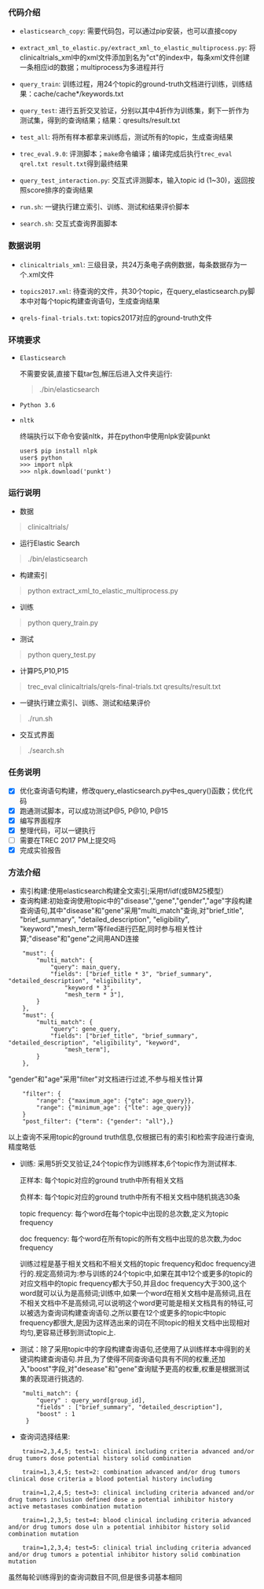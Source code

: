 ### 代码介绍
* `elasticsearch_copy`: 需要代码包，可以通过pip安装，也可以直接copy

* `extract_xml_to_elastic.py/extract_xml_to_elastic_multiprocess.py`: 将clinicaltrials\_xml中的xml文件添加到名为"ct"的index中，每条xml文件创建一条相应id的数据；multiprocess为多进程并行

* `query_train`: 训练过程，用24个topic的ground-truth文档进行训练，训练结果：cache/cache*/keywords.txt

* `query_test`: 进行五折交叉验证，分别以其中4折作为训练集，剩下一折作为测试集，得到的查询结果；结果：qresults/result.txt

* `test_all`: 将所有样本都拿来训练后，测试所有的topic，生成查询结果

* `trec_eval.9.0`: 评测脚本；`make`命令编译；编译完成后执行`trec_eval qrel.txt result.txt`得到最终结果

* `query_test_interaction.py`: 交互式评测脚本，输入topic id (1~30)，返回按照score排序的查询结果

* `run.sh`: 一键执行建立索引、训练、测试和结果评价脚本

* `search.sh`: 交互式查询界面脚本

### 数据说明
* `clinicaltrials_xml`: 三级目录，共24万条电子病例数据，每条数据存为一个.xml文件

* `topics2017.xml`: 待查询的文件，共30个topic，在query_elasticsearch.py脚本中对每个topic构建查询语句，生成查询结果

* `qrels-final-trials.txt`: topics2017对应的ground-truth文件

### 环境要求
* `Elasticsearch`
	
	不需要安装,直接下载tar包,解压后进入文件夹运行:
	> ./bin/elasticsearch

* `Python 3.6`

* `nltk`
	
	终端执行以下命令安装nltk，并在python中使用nlpk安装punkt
	
	```
	user$ pip install nlpk
	user$ python
	>>> import nlpk
	>>> nlpk.download('punkt')
	```

### 运行说明
* 数据
> clinicaltrials/

* 运行Elastic Search
> ./bin/elasticsearch

* 构建索引
> python extract\_xml\_to\_elastic\_multiprocess.py

* 训练
> python query\_train.py

* 测试
> python query\_test.py

* 计算P5,P10,P15
> trec_eval clinicaltrials/qrels-final-trials.txt qresults/result.txt

* 一键执行建立索引、训练、测试和结果评价
> ./run.sh

* 交互式界面
> ./search.sh

### 任务说明
- [x] 优化查询语句构建，修改query\_elasticsearch.py中es\_query()函数；优化代码
- [x] 跑通测试脚本，可以成功测试P@5, P@10, P@15
- [x] 编写界面程序
- [x] 整理代码，可以一键执行
- [ ] 需要在TREC 2017 PM上提交吗
- [x] 完成实验报告

### 方法介绍
* 索引构建:使用elasticsearch构建全文索引;采用tf/idf(或BM25模型）
* 查询构建:初始查询使用topic中的"disease","gene","gender","age"字段构建查询语句,其中"disease"和"gene"采用"multi_match"查询,对"brief_title", "brief_summary", "detailed_description", "eligibility", "keyword","mesh_term"等filed进行匹配,同时参与相关性计算;"disease"和"gene"之间用AND连接
```
    "must": {
        "multi_match": {
            "query": main_query,
            "fields": ["brief_title * 3", "brief_summary", "detailed_description", "eligibility",
                "keyword * 3",
                "mesh_term * 3"],
        }
    },
    "must": {
        "multi_match": {
            "query": gene_query,
            "fields": ["brief_title", "brief_summary", "detailed_description", "eligibility", "keyword",
                "mesh_term"],
        }
    },
```

"gender"和"age"采用"filter"对文档进行过滤,不参与相关性计算
```   
    "filter": {
        "range": {"maximum_age": {"gte": age_query}},
        "range": {"minimum_age": {"lte": age_query}}
    }
    "post_filter": {"term": {"gender": "all"},}
```

以上查询不采用topic的ground truth信息,仅根据已有的索引和检索字段进行查询,精度略低
* 训练: 采用5折交叉验证,24个topic作为训练样本,6个topic作为测试样本.

  正样本: 每个topic对应的ground truth中所有相关文档

  负样本: 每个topic对应的ground truth中所有不相关文档中随机挑选30条

  topic frequency: 每个word在每个topic中出现的总次数,定义为topic frequency

  doc frequency: 每个word在所有topic的所有文档中出现的总次数,为doc frequency

  训练过程是基于相关文档和不相关文档的topic frequency和doc frequency进行的.规定高频词为:参与训练的24个topic中,如果在其中12个或更多的topic的对应文档中的topic frequency都大于50,并且doc frequency大于300,这个word就可以认为是高频词;训练中,如果一个word在相关文档中是高频词,且在不相关文档中不是高频词,可以说明这个word更可能是相关文档具有的特征,可以被选为查询词构建查询语句.之所以要在12个或更多的topic中topic frequency都很大,是因为这样选出来的词在不同topic的相关文档中出现相对均匀,更容易迁移到测试topic上.

* 测试：除了采用topic中的字段构建查询语句,还使用了从训练样本中得到的关键词构建查询语句.并且,为了使得不同查询语句具有不同的权重,还加入"boost"字段,对"desease"和"gene"查询赋予更高的权重,权重是根据测试集的表现进行挑选的.
```
    "multi_match": {
        "query" : query_word[group_id],
        "fields" : ["brief_summary", "detailed_description"],
        "boost" : 1
     }
```

* 查询词选择结果:
```
    train=2,3,4,5; test=1: clinical including criteria advanced and/or drug tumors dose potential history solid combination
  
    train=1,3,4,5; test=2: combination advanced and/or drug tumors clinical dose criteria ≥ blood potential history including
  
    train=1,2,4,5; test=3: clinical including criteria advanced and/or drug tumors inclusion defined dose ≥ potential inhibitor history active metastases combination mutation
  
    train=1,2,3,5; test=4: blood clinical including criteria advanced and/or drug tumors dose uln ≥ potential inhibitor history solid combination mutation
  
    train=1,2,3,4; test=5: clinical trial including criteria advanced and/or drug tumors ≥ potential inhibitor history solid combination mutation
```

  虽然每轮训练得到的查询词数目不同,但是很多词基本相同

